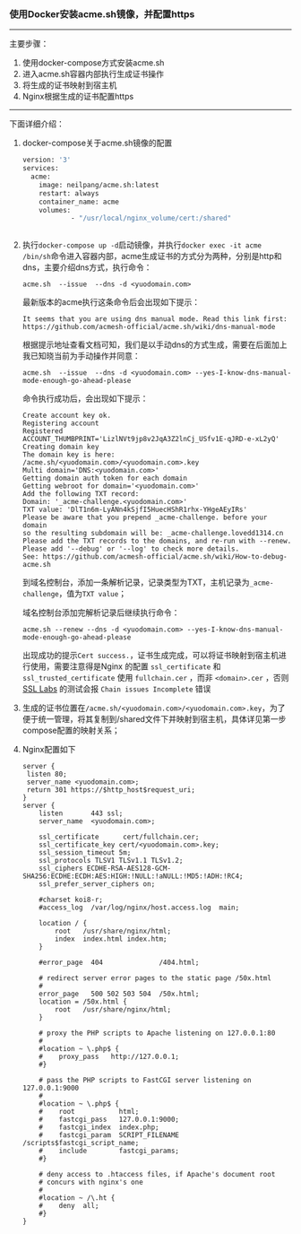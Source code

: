 ### 使用Docker安装acme.sh镜像，并配置https

***

主要步骤：

1. 使用docker-compose方式安装acme.sh
2. 进入acme.sh容器内部执行生成证书操作
3. 将生成的证书映射到宿主机
4. Nginx根据生成的证书配置https

***

下面详细介绍：

1. docker-compose关于acme.sh镜像的配置

   ```dockerfile
   version: '3'
   services:
     acme:
       image: neilpang/acme.sh:latest
       restart: always
       container_name: acme
       volumes:
               - "/usr/local/nginx_volume/cert:/shared" 
                   
   ```

   

2. 执行`docker-compose up -d`启动镜像，并执行`docker exec -it acme /bin/sh`命令进入容器内部，acme生成证书的方式分为两种，分别是http和dns，主要介绍dns方式，执行命令：

   `acme.sh  --issue  --dns -d <yuodomain.com>`

   最新版本的acme执行这条命令后会出现如下提示：

   ```shell
   It seems that you are using dns manual mode. Read this link first: https://github.com/acmesh-official/acme.sh/wiki/dns-manual-mode
   ```

   根据提示地址查看文档可知，我们是以手动dns的方式生成，需要在后面加上我已知晓当前为手动操作并同意：

   ```shell
   acme.sh  --issue  --dns -d <yuodomain.com> --yes-I-know-dns-manual-mode-enough-go-ahead-please
   ```

   命令执行成功后，会出现如下提示：

   ```shell
   Create account key ok.
   Registering account
   Registered
   ACCOUNT_THUMBPRINT='LizlNVt9jp8v2JqA3Z2lnCj_USfv1E-qJRD-e-xL2yQ'
   Creating domain key
   The domain key is here: /acme.sh/<yuodomain.com>/<yuodomain.com>.key
   Multi domain='DNS:<yuodomain.com>'
   Getting domain auth token for each domain
   Getting webroot for domain='<yuodomain.com>'
   Add the following TXT record:
   Domain: '_acme-challenge.<yuodomain.com>'
   TXT value: 'DlT1n6m-LyANn4kSjfI5HuecHShR1rhx-YHgeAEyIRs'
   Please be aware that you prepend _acme-challenge. before your domain
   so the resulting subdomain will be: _acme-challenge.lovedd1314.cn
   Please add the TXT records to the domains, and re-run with --renew.
   Please add '--debug' or '--log' to check more details.
   See: https://github.com/acmesh-official/acme.sh/wiki/How-to-debug-acme.sh
   
   ```

   到域名控制台，添加一条解析记录，记录类型为TXT，主机记录为`_acme-challenge`，值为`TXT value`；

   域名控制台添加完解析记录后继续执行命令：

   ```shell
   acme.sh --renew --dns -d <yuodomain.com> --yes-I-know-dns-manual-mode-enough-go-ahead-please
   ```

   出现成功的提示`Cert success.`，证书生成完成，可以将证书映射到宿主机进行使用，需要注意得是Nginx 的配置 `ssl_certificate`  和 `ssl_trusted_certificate` 使用 `fullchain.cer` ，而非 `<domain>.cer` ，否则 [SSL Labs](https://www.ssllabs.com/ssltest/) 的测试会报 `Chain issues Incomplete` 错误

   

3. 生成的证书位置在`/acme.sh/<yuodomain.com>/<yuodomain.com>.key`，为了便于统一管理，将其复制到/shared文件下并映射到宿主机，具体详见第一步compose配置的映射关系；

   

4. Nginx配置如下

   ```nginx
   server {
   	listen 80;
   	server_name <yuodomain.com>;
   	return 301 https://$http_host$request_uri;
   }
   server {
       listen       443 ssl;
       server_name  <yuodomain.com>;
   
       ssl_certificate  	cert/fullchain.cer;
       ssl_certificate_key cert/<yuodomain.com>.key;
       ssl_session_timeout 5m;
       ssl_protocols TLSV1 TLSv1.1 TLSv1.2;
       ssl_ciphers ECDHE-RSA-AES128-GCM-SHA256:ECDHE:ECDH:AES:HIGH:!NULL:!aNULL:!MD5:!ADH:!RC4;
       ssl_prefer_server_ciphers on;
   
       #charset koi8-r;
       #access_log  /var/log/nginx/host.access.log  main;
   
       location / {
           root   /usr/share/nginx/html;
           index  index.html index.htm;
       }
   
       #error_page  404              /404.html;
   
       # redirect server error pages to the static page /50x.html
       #
       error_page   500 502 503 504  /50x.html;
       location = /50x.html {
           root   /usr/share/nginx/html;
       }
   
       # proxy the PHP scripts to Apache listening on 127.0.0.1:80
       #
       #location ~ \.php$ {
       #    proxy_pass   http://127.0.0.1;
       #}
   
       # pass the PHP scripts to FastCGI server listening on 127.0.0.1:9000
       #
       #location ~ \.php$ {
       #    root           html;
       #    fastcgi_pass   127.0.0.1:9000;
       #    fastcgi_index  index.php;
       #    fastcgi_param  SCRIPT_FILENAME  /scripts$fastcgi_script_name;
       #    include        fastcgi_params;
       #}
   
       # deny access to .htaccess files, if Apache's document root
       # concurs with nginx's one
       #
       #location ~ /\.ht {
       #    deny  all;
       #}
   }
   
   ```

   
